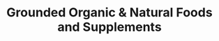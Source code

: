 ---
title: "Grounded Organic & Natural Foods and Supplements"
url: /jasper/grounded-organic-und-natural-foods-and-supplements/
shop: Bioladen
---